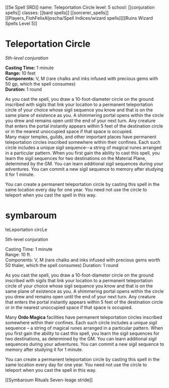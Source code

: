[[5e Spell SRD]]
name: Teleportation Circle
level: 5
school: [[conjuration spells]]
classes: [[bard spells]]
         [[sorcerer_spells]]
         [[Players_FlohFelixAljoscha/Spell Indices/wizard spells]][[Ruins Wizard Spells Level 5]]

# Teleportation Circle 
_5th-level conjuration_ 

**Casting Time:** 1 minute    
**Range:** 10 feet    
**Components:** V, M (rare chalks and inks infused with precious gems with 50 gp, which the spell consumes)    
**Duration:** 1 round 

As you cast the spell, you draw a 10-foot-diameter circle on the ground inscribed with sigils that link your location to a permanent teleportation circle of your choice whose sigil sequence you know and that is on the same plane of existence as you. A shimmering portal opens within the circle you drew and remains open until the end of your next turn. Any creature that enters the portal instantly appears within 5 feet of the destination circle or in the nearest unoccupied space if that space is occupied.    
Many major temples, guilds, and other important places have permanent teleportation circles inscribed somewhere within their confines. Each such circle includes a unique sigil sequence--a string of magical runes arranged in a particular pattern. When you first gain the ability to cast this spell, you learn the sigil sequences for two destinations on the Material Plane, determined by the GM. You can learn additional sigil sequences during your adventures. You can commit a new sigil sequence to memory after studying it for 1 minute. 

You can create a permanent teleportation circle by casting this spell in the same location every day for one year. You need not use the circle to teleport when you cast the spell in this way.



# symbaroum
teLeportation circLe

5th-level conjuration

Casting Time: 1 minute  
Range: 10 ft.  
Components: V, M (rare chalks and inks infused with precious gems worth 50 thaler, which the spell consumes)
Duration: 1 round

As you cast the spell, you draw a 10-foot-diameter circle on the ground inscribed with sigils that link your location to a permanent teleportation circle of your choice whose sigil sequence you know and that is on the same plane of existence as you. A shimmering portal opens within the circle you drew and remains open until the end of your next turn. Any creature that enters the portal instantly appears within 5 feet of the destination circle or in the nearest unoccupied space if that space is occupied.

Many **Ordo Magica** facilities have permanent teleportation circles inscribed somewhere within their confines. Each such circle includes a unique sigil sequence – a string of magical runes arranged in a particular pattern. When you first gain the ability to cast this spell, you learn the sigil sequences for two destinations, as determined by the GM. You can learn additional sigil sequences during your adventures. You can commit a new sigil sequence to memory after studying it for 1 minute.

You can create a permanent teleportation circle by casting this spell in the same location every day for one year. You need not use the circle to teleport when you cast the spell in this way.

[[Symbaroum Rituals Seven-leage stride]]